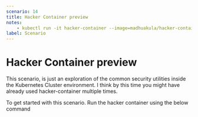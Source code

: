 ```yaml
---
scenario: 14
title: Hacker Container preview
notes:
    - kubectl run -it hacker-container --image=madhuakula/hacker-container -- sh
label: Scenario
---
```


# Hacker Container preview

This scenario, is just an exploration of the common security utilities inside the Kubernetes Cluster environment. I think by this time you might have already used hacker-container multiple times.

To get started with this scenario. Run the hacker container using the below command 
